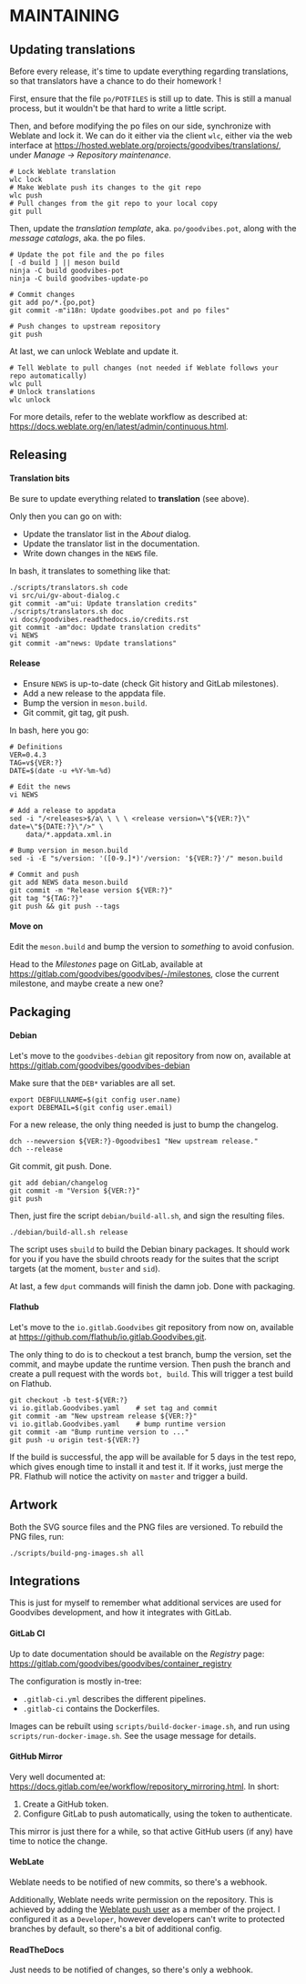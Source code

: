MAINTAINING
===========



Updating translations
---------------------

Before every release, it's time to update everything regarding translations, so
that translators have a chance to do their homework !

First, ensure that the file `po/POTFILES` is still up to date. This is still a
manual process, but it wouldn't be that hard to write a little script.

Then, and before modifying the po files on our side, synchronize with Weblate
and lock it. We can do it either via the client `wlc`, either via the web
interface at <https://hosted.weblate.org/projects/goodvibes/translations/>,
under *Manage -> Repository maintenance*.

    # Lock Weblate translation
    wlc lock
    # Make Weblate push its changes to the git repo
    wlc push
    # Pull changes from the git repo to your local copy
    git pull

Then, update the *translation template*, aka. `po/goodvibes.pot`, along with
the *message catalogs*, aka. the po files.

    # Update the pot file and the po files
    [ -d build ] || meson build
    ninja -C build goodvibes-pot
    ninja -C build goodvibes-update-po

    # Commit changes
    git add po/*.{po,pot}
    git commit -m"i18n: Update goodvibes.pot and po files"

    # Push changes to upstream repository
    git push

At last, we can unlock Weblate and update it.

    # Tell Weblate to pull changes (not needed if Weblate follows your repo automatically)
    wlc pull
    # Unlock translations
    wlc unlock

For more details, refer to the weblate workflow as described at:
<https://docs.weblate.org/en/latest/admin/continuous.html>.



Releasing
---------

#### Translation bits

Be sure to update everything related to **translation** (see above).

Only then you can go on with:

- Update the translator list in the *About* dialog.
- Update the translator list in the documentation.
- Write down changes in the `NEWS` file.

In bash, it translates to something like that:

    ./scripts/translators.sh code
    vi src/ui/gv-about-dialog.c
    git commit -am"ui: Update translation credits"
    ./scripts/translators.sh doc
    vi docs/goodvibes.readthedocs.io/credits.rst
    git commit -am"doc: Update translation credits"
    vi NEWS
    git commit -am"news: Update translations"

#### Release

- Ensure `NEWS` is up-to-date (check Git history and GitLab milestones).
- Add a new release to the appdata file.
- Bump the version in `meson.build`.
- Git commit, git tag, git push.

In bash, here you go:

    # Definitions
    VER=0.4.3
    TAG=v${VER:?}
    DATE=$(date -u +%Y-%m-%d)

    # Edit the news
    vi NEWS

    # Add a release to appdata
    sed -i "/<releases>$/a\ \ \ \ <release version=\"${VER:?}\" date=\"${DATE:?}\"/>" \
        data/*.appdata.xml.in

    # Bump version in meson.build
    sed -i -E "s/version: '([0-9.]*)'/version: '${VER:?}'/" meson.build

    # Commit and push
    git add NEWS data meson.build
    git commit -m "Release version ${VER:?}"
    git tag "${TAG:?}"
    git push && git push --tags

#### Move on

Edit the `meson.build` and bump the version to *something* to avoid confusion.

Head to the *Milestones* page on GitLab, available at
<https://gitlab.com/goodvibes/goodvibes/-/milestones>, close the current
milestone, and maybe create a new one?



Packaging
---------

#### Debian

Let's move to the `goodvibes-debian` git repository from now on, available at
<https://gitlab.com/goodvibes/goodvibes-debian>

Make sure that the `DEB*` variables are all set.

    export DEBFULLNAME=$(git config user.name)
    export DEBEMAIL=$(git config user.email)

For a new release, the only thing needed is just to bump the changelog.

    dch --newversion ${VER:?}-0goodvibes1 "New upstream release."
    dch --release

Git commit, git push. Done.

    git add debian/changelog
    git commit -m "Version ${VER:?}"
    git push

Then, just fire the script `debian/build-all.sh`, and sign the resulting files.

    ./debian/build-all.sh release

The script uses `sbuild` to build the Debian binary packages. It should work
for you if you have the sbuild chroots ready for the suites that the script
targets (at the moment, `buster` and `sid`).

At last, a few `dput` commands will finish the damn job. Done with packaging.

#### Flathub

Let's move to the `io.gitlab.Goodvibes` git repository from now on, available at
<https://github.com/flathub/io.gitlab.Goodvibes.git>.

The only thing to do is to checkout a test branch, bump the version, set the
commit, and maybe update the runtime version. Then push the branch and create a
pull request with the words `bot, build`.  This will trigger a test build on
Flathub.

    git checkout -b test-${VER:?}
    vi io.gitlab.Goodvibes.yaml    # set tag and commit
    git commit -am "New upstream release ${VER:?}"
    vi io.gitlab.Goodvibes.yaml    # bump runtime version
    git commit -am "Bump runtime version to ..."
    git push -u origin test-${VER:?}

If the build is successful, the app will be available for 5 days in the test
repo, which gives enough time to install it and test it. If it works, just
merge the PR. Flathub will notice the activity on `master` and trigger a build.



Artwork
-------

Both the SVG source files and the PNG files are versioned. To rebuild the PNG
files, run:

    ./scripts/build-png-images.sh all



Integrations
------------

This is just for myself to remember what additional services are used for
Goodvibes development, and how it integrates with GitLab.

#### GitLab CI

Up to date documentation should be available on the *Registry* page:
<https://gitlab.com/goodvibes/goodvibes/container_registry>

The configuration is mostly in-tree:
- `.gitlab-ci.yml` describes the different pipelines.
- `.gitlab-ci` contains the Dockerfiles.

Images can be rebuilt using `scripts/build-docker-image.sh`, and run using
`scripts/run-docker-image.sh`. See the usage message for details.

#### GitHub Mirror

Very well documented at: <https://docs.gitlab.com/ee/workflow/repository_mirroring.html>.
In short:

1. Create a GitHub token.
2. Configure GitLab to push automatically, using the token to authenticate.

This mirror is just there for a while, so that active GitHub users (if any)
have time to notice the change.

#### WebLate

Weblate needs to be notified of new commits, so there's a webhook.

Additionally, Weblate needs write permission on the repository. This is
achieved by adding the [Weblate push user](https://gitlab.com/weblate) as a
member of the project. I configured it as a `Developer`, however developers
can't write to protected branches by default, so there's a bit of additional
config.

#### ReadTheDocs

Just needs to be notified of changes, so there's only a webhook.

